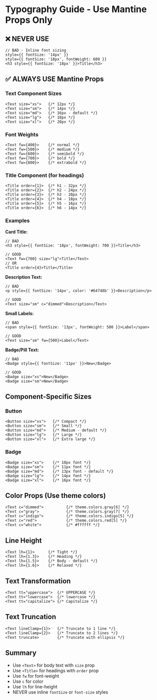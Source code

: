 # Typography Guide - Use Mantine Props Only

## ❌ NEVER USE
```tsx
// BAD - Inline font sizing
style={{ fontSize: '14px' }}
style={{ fontSize: '18px', fontWeight: 600 }}
<h3 style={{ fontSize: '18px' }}>Title</h3>
```

## ✅ ALWAYS USE Mantine Props

### Text Component Sizes
```tsx
<Text size="xs">   {/* 12px */}
<Text size="sm">   {/* 14px */}
<Text size="md">   {/* 16px - default */}
<Text size="lg">   {/* 18px */}
<Text size="xl">   {/* 20px */}
```

### Font Weights
```tsx
<Text fw={400}>    {/* normal */}
<Text fw={500}>    {/* medium */}
<Text fw={600}>    {/* semibold */}
<Text fw={700}>    {/* bold */}
<Text fw={800}>    {/* extrabold */}
```

### Title Component (for headings)
```tsx
<Title order={1}>  {/* h1 - 32px */}
<Title order={2}>  {/* h2 - 24px */}
<Title order={3}>  {/* h3 - 20px */}
<Title order={4}>  {/* h4 - 18px */}
<Title order={5}>  {/* h5 - 16px */}
<Title order={6}>  {/* h6 - 14px */}
```

### Examples

**Card Title:**
```tsx
// BAD
<h3 style={{ fontSize: '18px', fontWeight: 700 }}>Title</h3>

// GOOD
<Text fw={700} size="lg">Title</Text>
// OR
<Title order={4}>Title</Title>
```

**Description Text:**
```tsx
// BAD
<p style={{ fontSize: '14px', color: '#64748b' }}>Description</p>

// GOOD
<Text size="sm" c="dimmed">Description</Text>
```

**Small Labels:**
```tsx
// BAD
<span style={{ fontSize: '13px', fontWeight: 500 }}>Label</span>

// GOOD
<Text size="sm" fw={500}>Label</Text>
```

**Badge/Pill Text:**
```tsx
// BAD
<Badge style={{ fontSize: '11px' }}>New</Badge>

// GOOD
<Badge size="xs">New</Badge>
<Badge size="sm">New</Badge>
```

## Component-Specific Sizes

### Button
```tsx
<Button size="xs">   {/* Compact */}
<Button size="sm">   {/* Small */}
<Button size="md">   {/* Medium - default */}
<Button size="lg">   {/* Large */}
<Button size="xl">   {/* Extra large */}
```

### Badge
```tsx
<Badge size="xs">    {/* 10px font */}
<Badge size="sm">    {/* 11px font */}
<Badge size="md">    {/* 13px font - default */}
<Badge size="lg">    {/* 14px font */}
<Badge size="xl">    {/* 16px font */}
```

## Color Props (Use theme colors)
```tsx
<Text c="dimmed">          {/* theme.colors.gray[6] */}
<Text c="gray">            {/* theme.colors.gray[7] */}
<Text c="indigo">          {/* theme.colors.indigo[5] */}
<Text c="red">             {/* theme.colors.red[5] */}
<Text c="white">           {/* #ffffff */}
```

## Line Height
```tsx
<Text lh={1}>      {/* Tight */}
<Text lh={1.3}>    {/* Heading */}
<Text lh={1.5}>    {/* Body - default */}
<Text lh={1.6}>    {/* Relaxed */}
```

## Text Transformation
```tsx
<Text tt="uppercase">  {/* UPPERCASE */}
<Text tt="lowercase">  {/* lowercase */}
<Text tt="capitalize"> {/* Capitalize */}
```

## Text Truncation
```tsx
<Text lineClamp={1}>   {/* Truncate to 1 line */}
<Text lineClamp={2}>   {/* Truncate to 2 lines */}
<Text truncate>        {/* Truncate with ellipsis */}
```

## Summary
- Use `<Text>` for body text with `size` prop
- Use `<Title>` for headings with `order` prop
- Use `fw` for font-weight
- Use `c` for color
- Use `lh` for line-height
- NEVER use inline `fontSize` or `font-size` styles